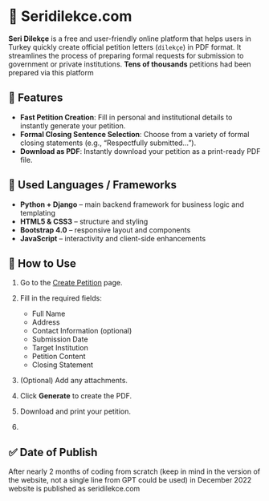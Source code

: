 
# 📝 Seridilekce.com

**Seri Dilekçe** is a free and user-friendly online platform that helps users in Turkey quickly create official petition letters (`dilekçe`) in PDF format. It streamlines the process of preparing formal requests for submission to government or private institutions. **Tens of thousands** petitions had been prepared via this platform 


## 🚀 Features

* **Fast Petition Creation**: Fill in personal and institutional details to instantly generate your petition.
* **Formal Closing Sentence Selection**: Choose from a variety of formal closing statements (e.g., “Respectfully submitted…”).
* **Download as PDF**: Instantly download your petition as a print-ready PDF file.


## 🧱 Used Languages / Frameworks

* **Python + Django** – main backend framework for business logic and templating
* **HTML5 & CSS3** – structure and styling
* **Bootstrap 4.0** – responsive layout and components
* **JavaScript** – interactivity and client-side enhancements

## 📝 How to Use

1. Go to the [Create Petition](https://seridilekce.com/dilekceyaz) page.
2. Fill in the required fields:

   * Full Name
   * Address
   * Contact Information (optional)
   * Submission Date
   * Target Institution
   * Petition Content
   * Closing Statement
3. (Optional) Add any attachments.
4. Click **Generate** to create the PDF.
5. Download and print your petition.
6. 

## ✅ Date of Publish

After nearly 2 months of coding from scratch (keep in mind in the version of the website, not a single line from GPT could be used) in December 2022 website is published as seridilekce.com






